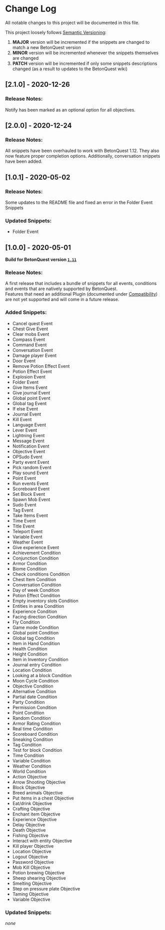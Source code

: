 # Change Log
All notable changes to this project will be documented in this file.

This project loosely follows [Semantic Versioning](https://semver.org/spec/v2.0.0.html):  
 1. **MAJOR** version will be incremented if the snippets are changed to match a new BetonQuest version  
 2. **MINOR** version will be incremented whenever the snippets themselves are changed  
 3. **PATCH** version will be incremented if only some snippets descriptions changed (as a result to updates to the BetonQuest wiki)


<!--TODO Update change log -->

## [2.1.0] - 2020-12-26

### Release Notes:
Notify has been marked as an optional option for all objectives.

## [2.0.0] - 2020-12-24

### Release Notes:
All snippets have been overhauled to work with BetonQuest 1.12. They also now feature proper completion
options. Additionally, conversation snippets have been added.

## [1.0.1] - 2020-05-02

### Release Notes:
Some updates to the README file and fixed an error in the Folder Event Snippets

### Updated Snippets:
  * Folder Event

## [1.0.0] - 2020-05-01

**Build for BetonQuest version [`1.11`](https://github.com/BetonQuest/BetonQuest/releases/tag/v1.11)**

### Release Notes:

A first release that includes a bundle of snippets for all events, conditions and events that are natively supported by BetonQuest.  
Features that need an additional Plugin (documented under [Compatibility](https://betonquest.github.io/BetonQuest/en/latest/)) are not yet supported and will come in a future release.  


### Added Snippets:
  * Cancel quest Event
  * Chest Give Event
  * Clear mobs Event
  * Compass Event
  * Command Event
  * Conversation Event
  * Damage player Event
  * Door Event
  * Remove Potion Effect Event
  * Potion Effect Event
  * Explosion Event
  * Folder Event
  * Give Items Event
  * Give journal Event
  * Global point Event
  * Global tag Event
  * If else Event
  * Journal Event
  * Kill Event
  * Language Event
  * Lever Event
  * Lightning Event
  * Message Event
  * Notification Event
  * Objective Event
  * OPSudo Event
  * Party event Event
  * Pick random Event
  * Play sound Event
  * Point Event
  * Run events Event
  * Scoreboard Event
  * Set Block Event
  * Spawn Mob Event
  * Sudo Event
  * Tag Event
  * Take Items Event
  * Time Event
  * Title Event
  * Teleport Event
  * Variable Event
  * Weather Event
  * Give experience Event
  * Achievement Condition
  * Conjunction Condition
  * Armor Condition
  * Biome Condition
  * Check conditions Condition
  * Chest Item Condition
  * Conversation Condition
  * Day of week Condition
  * Potion Effect Condition
  * Empty inventory slots Condition
  * Entities in area Condition
  * Experience Condition
  * Facing direction Condition
  * Fly Condition
  * Game mode Condition
  * Global point Condition
  * Global tag Condition
  * Item in Hand Condition
  * Health Condition
  * Height Condition
  * Item in Inventory Condition
  * Journal entry Condition
  * Location Condition
  *  Looking at a block Condition
  * Moon Cycle Condition
  * Objective Condition
  * Alternative Condition
  * Partial date Condition
  * Party Condition
  * Permission Condition
  * Point Condition
  * Random Condition
  * Armor Rating Condition
  * Real time Condition
  * Scoreboard Condition
  * Sneaking Condition
  * Tag Condition
  * Test for block Condition
  * Time Condition
  * Variable Condition
  * Weather Condition
  * World Condition
  * Action Objective
  * Arrow Shooting Objective
  * Block Objective
  * Breed animals Objective
  * Put items in a chest Objective
  * Eat/drink Objective
  * Crafting Objective
  * Enchant item Objective
  * Experience Objective
  * Delay Objective
  * Death Objective
  * Fishing Objective
  * Interact with entity Objective
  * Kill player Objective
  * Location Objective
  * Logout Objective
  * Password Objective
  * Mob Kill Objective
  * Potion brewing Objective
  * Sheep shearing Objective
  * Smelting Objective
  * Step on pressure plate Objective
  * Taming Objective
  * Variable Objective

  ### Updated Snippets:
  _none_